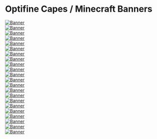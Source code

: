 # Optifine Capes / Minecraft Banners



[![Banner](https://render.livzmc.net/banner/image?format=panHjpjKoMpl)](https://livzmc.net/banner/?=panHjpjKoMpl)  
[![Banner](https://render.livzmc.net/banner/image?format=aaptaFpGph)](https://livzmc.net/banner/?=aaptaFpGph)  
[![Banner](https://render.livzmc.net/banner/image?format=naaKahaGaBai)](https://livzmc.net/banner/?=naaKahaGaBai)  
[![Banner](https://render.livzmc.net/banner/image?format=aanBnKfpazacainjae)](https://livzmc.net/banner/?=aanBnKfpazacainjae)  
[![Banner](https://render.livzmc.net/banner/image?format=baatbFap)](https://livzmc.net/banner/?=baatbFap)  
[![Banner](https://render.livzmc.net/banner/image?format=pabopmjp)](https://livzmc.net/banner/?=pabopmjp)  
[![Banner](https://render.livzmc.net/banner/image?format=aajvjjanataiai)](https://livzmc.net/banner/?=aajvjjanataiai)  
[![Banner](https://render.livzmc.net/banner/image?format=pajvppjtpFjipi)](https://livzmc.net/banner/?=pajvppjtpFjipi)  
[![Banner](https://render.livzmc.net/banner/image?format=aapvpjaGahanataceK)](https://livzmc.net/banner/?=aapvpjaGahanataceK)  
[![Banner](https://render.livzmc.net/banner/image?format=aaaAavioaEaiitanaB)](https://livzmc.net/banner/?=aaaAavioaEaiitanaB)  
[![Banner](https://render.livzmc.net/banner/image?format=aapHpyaHayhtaFahap)](https://livzmc.net/banner/?=aapHpyaHayhtaFahap)  
[![Banner](https://render.livzmc.net/banner/image?format=aabgbGbjbvaBaibtao)](https://livzmc.net/banner/?=aabgbGbjbvaBaibtao)  
[![Banner](https://render.livzmc.net/banner/image?format=oaifiioqotltigmKnp)](https://livzmc.net/banner/?=oaifiioqotltigmKnp)  
[![Banner](https://render.livzmc.net/banner/image?format=pampesfyncbKpvpepi)](https://livzmc.net/banner/?=pampesfyncbKpvpepi)  
[![Banner](https://render.livzmc.net/banner/image?format=capppipvpcpfctpFpK)](https://livzmc.net/banner/?=capppipvpcpfctpFpK)  
[![Banner](https://render.livzmc.net/banner/image?format=pajKjppwpwmEmEmfmf)](https://livzmc.net/banner/?=pajKjppwpwmEmEmfmf)  
[![Banner](https://render.livzmc.net/banner/image?format=pajijjjtpopGphpppK)](https://livzmc.net/banner/?=pajijjjtpopGphpppK)  
[![Banner](https://render.livzmc.net/banner/image?format=pafkpBjwpApcpLpEpp)](https://livzmc.net/banner/?=pafkpBjwpApcpLpEpp)  
[![Banner](https://render.livzmc.net/banner/image?format=paatpepepopopopFaK)](https://livzmc.net/banner/?=paatpepepopopopFaK)  
[![Banner](https://render.livzmc.net/banner/image?format=aabmajpApkptoLaiaf)](https://livzmc.net/banner/?=aabmajpApkptoLaiaf)  
[![Banner](https://render.livzmc.net/banner/image?format=majLaBaiajmkpojtpA)](https://livzmc.net/banner/?=majLaBaiajmkpojtpA)  
[![Banner](https://render.livzmc.net/banner/image?format=jajtpomFpjpgmiphpp)](https://livzmc.net/banner/?=jajtpomFpjpgmiphpp)  
